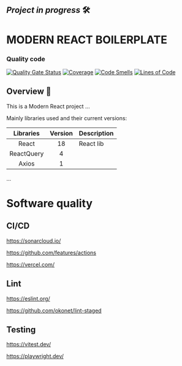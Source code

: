 ## *Project in progress* 🛠️

# MODERN REACT BOILERPLATE

### Quality code

[![Quality Gate Status](https://sonarcloud.io/api/project_badges/measure?project=RodrigoRafaelDS_react-boilerplate&metric=alert_status)](https://sonarcloud.io/summary/new_code?id=RodrigoRafaelDS_react-boilerplate)
[![Coverage](https://sonarcloud.io/api/project_badges/measure?project=RodrigoRafaelDS_react-boilerplate&metric=coverage)](https://sonarcloud.io/summary/new_code?id=RodrigoRafaelDS_react-boilerplate)
[![Code Smells](https://sonarcloud.io/api/project_badges/measure?project=RodrigoRafaelDS_react-boilerplate&metric=code_smells)](https://sonarcloud.io/summary/new_code?id=RodrigoRafaelDS_react-boilerplate)
[![Lines of Code](https://sonarcloud.io/api/project_badges/measure?project=RodrigoRafaelDS_react-boilerplate&metric=ncloc)](https://sonarcloud.io/summary/new_code?id=RodrigoRafaelDS_react-boilerplate)

## Overview 📖

This is a Modern React project ...

Mainly libraries used and their current versions:

|  Libraries   | Version | Description |    
|:------------:|:-------:|-------------|
|    React     |   18    | React lib   | 
|  ReactQuery  |    4    |             |
|    Axios     |    1    |             | 

...

# Software quality

## CI/CD

https://sonarcloud.io/

https://github.com/features/actions

https://vercel.com/

## Lint

https://eslint.org/

https://github.com/okonet/lint-staged

## Testing

https://vitest.dev/

https://playwright.dev/


